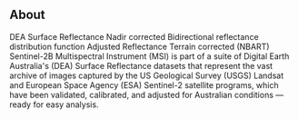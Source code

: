 ## About

DEA Surface Reflectance Nadir corrected Bidirectional reflectance distribution function Adjusted Reflectance Terrain corrected (NBART) Sentinel-2B Multispectral Instrument (MSI) is part of a suite of Digital Earth Australia's (DEA) Surface Reflectance datasets that represent the vast archive of images captured by the US Geological Survey (USGS) Landsat and European Space Agency (ESA) Sentinel-2 satellite programs, which have been validated, calibrated, and adjusted for Australian conditions — ready for easy analysis.


